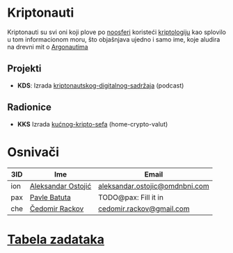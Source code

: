 <!-- TODO: Logo, Logotype, Brand -->

# Kriptonauti

Kriptonauti su svi oni koji plove po [noosferi](https://en.wikipedia.org/wiki/Noosphere)
koristeći [kriptologiju](https://www.wordnik.com/words/cryptology) kao splovilo u tom informacionom moru,
što objašnjava ujedno i samo ime, koje aludira na drevni mit o [Argonautima](https://en.wikipedia.org/wiki/Argonauts)

## Projekti

- **KDS**: Izrada [kriptonautskog-digitalnog-sadržaja](projekti/KDS/README.md) (podcast)

## Radionice

- **KKS** Izrada [kućnog-kripto-sefa](radionice/KKS/README.md) (home-crypto-valut)

# Osnivači

| 3ID | Ime | Email |
| --- | --- | ----- |
| ion | [Aleksandar Ostojić](https://github.com/o100ja) | aleksandar.ostojic@omdnbni.com |
| pax | [Pavle Batuta](https://github.com/pavle-batuta) | TODO@pax: Fill it in           |
| che | [Čedomir Rackov](https://github.com/carce)      | cedomir.rackov@gmail.com       |

# [Tabela zadataka](TODO.md#task-list)
